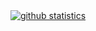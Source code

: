 <div align="center">
  <a href="https://git.io/streak-stats">
    <img 
      src="https://github-readme-streak-stats.herokuapp.com?user=mattpieterse&theme=github-dark&border_radius=12&date_format=n%2Fj%5B%2FY%5D&card_width=840&card_height=180" 
      alt="github statistics" />
  </a>
</div>
